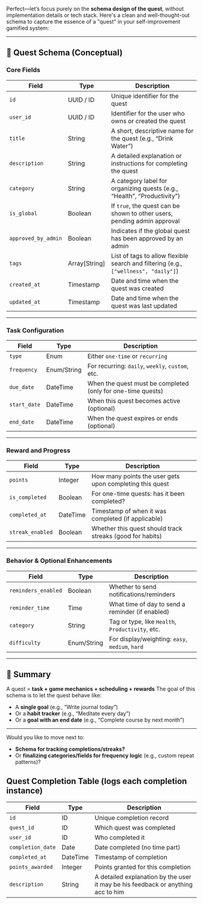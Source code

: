Perfect—let’s focus purely on the **schema design of the quest**, without implementation details or tech stack. Here's a clean and well-thought-out schema to capture the essence of a "quest" in your self-improvement gamified system:

---

## 🧱 Quest Schema (Conceptual)

### **Core Fields**

| Field               | Type           | Description                                                                         |
| ------------------- | -------------- | ----------------------------------------------------------------------------------- |
| `id`                | UUID / ID      | Unique identifier for the quest                                                     |
| `user_id`           | UUID / ID      | Identifier for the user who owns or created the quest                               |
| `title`             | String         | A short, descriptive name for the quest (e.g., “Drink Water”)                       |
| `description`       | String         | A detailed explanation or instructions for completing the quest                     |
| `category`          | String         | A category label for organizing quests (e.g., “Health”, “Productivity”)             |
| `is_global`         | Boolean        | If `true`, the quest can be shown to other users, pending admin approval            |
| `approved_by_admin` | Boolean        | Indicates if the global quest has been approved by an admin                         |
| `tags`              | Array\[String] | List of tags to allow flexible search and filtering (e.g., `["wellness", "daily"]`) |
| `created_at`        | Timestamp      | Date and time when the quest was created                                            |
| `updated_at`        | Timestamp      | Date and time when the quest was last updated                                       |



---

### **Task Configuration**

| Field        | Type        | Description                                                 |
| ------------ | ----------- | ----------------------------------------------------------- |
| `type`       | Enum        | Either `one-time` or `recurring`                            |
| `frequency`  | Enum/String | For recurring: `daily`, `weekly`, `custom`, etc.            |
| `due_date`   | DateTime    | When the quest must be completed (only for one-time quests) |
| `start_date` | DateTime    | When this quest becomes active (optional)                   |
| `end_date`   | DateTime    | When the quest expires or ends (optional)                   |

---

### **Reward and Progress**

| Field            | Type     | Description                                               |
| ---------------- | -------- | --------------------------------------------------------- |
| `points`         | Integer  | How many points the user gets upon completing this quest  |
| `is_completed`   | Boolean  | For one-time quests: has it been completed?               |
| `completed_at`   | DateTime | Timestamp of when it was completed (if applicable)        |
| `streak_enabled` | Boolean  | Whether this quest should track streaks (good for habits) |

---

### **Behavior & Optional Enhancements**

| Field               | Type        | Description                                      |
| ------------------- | ----------- | ------------------------------------------------ |
| `reminders_enabled` | Boolean     | Whether to send notifications/reminders          |
| `reminder_time`     | Time        | What time of day to send a reminder (if enabled) |
| `category`          | String      | Tag or type, like `Health`, `Productivity`, etc. |
| `difficulty`        | Enum/String | For display/weighting: `easy`, `medium`, `hard`  |

---

## 🧠 Summary

A quest = **task + game mechanics + scheduling + rewards**
The goal of this schema is to let the quest behave like:

* A **single goal** (e.g., “Write journal today”)
* Or a **habit tracker** (e.g., “Meditate every day”)
* Or a **goal with an end date** (e.g., “Complete course by next month”)

---

Would you like to move next to:

* **Schema for tracking completions/streaks?**
* Or **finalizing categories/fields for frequency logic** (e.g., custom repeat patterns)?

##  Quest Completion Table (logs each completion instance)

| Field             | Type     | Description                                                                      |
| ----------------- | -------- | ---------------------------------------------------------------------------------|
| `id`              | ID       | Unique completion record                                                         |
| `quest_id`        | ID       | Which quest was completed                                                        |
| `user_id`         | ID       | Who completed it                                                                 |
| `completion_date` | Date     | Date completed (no time part)                                                    |
| `completed_at`    | DateTime | Timestamp of completion                                                          |
| `points_awarded`  | Integer  | Points granted for this completion                                               |
| `description`     | String   | A detailed explanation by the user it may be his feedback or anything acc to him |
